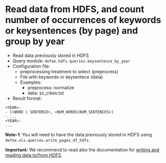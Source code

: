 # Read data from HDFS, and count number of occurrences of keywords or keysentences (by page) and group by year

* Read data previously stored in HDFS  
* Query module: `defoe.hdfs.queries.keysentence_by_year`
* Configuration file:
  - preprocessing treatment to select (preprocess)
  - File with keywords or keysentece (data)
  - Examples:
     - preprocess: normalize
     - data: sc_cities.txt
* Result format:

```
<YEAR>:
- [<WORD | SENTENCE>, <NUM_WORDS|NUM_SENTENCES>]
- ...
<YEAR>:
...
```

**Note-1**: You will need to have the data previously stored in HDFS using `defoe.nls.queries.write_pages_df_hdfs`.

**Important:** We recommend to read also the documentation for [writing and reading data to/from HDFS](../../doc/nls_demo_examples/nls_demo_individual_queries.md#writing-and-reading-data-fromto-hdfs).
